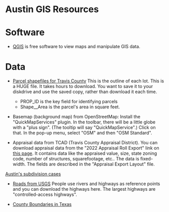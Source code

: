# Austin GIS Resources

# Software

-  [QGIS](https://www.qgis.org) is free software to view maps and manipulate GIS data.

# Data

- [Parcel shapefiles for Travis County](https://gis.traviscountytx.gov/server1/rest/services/Boundaries_and_Jurisdictions/TCAD_public/MapServer/0)  This is the outline of each lot.  This is a HUGE file.  It takes hours to download.  You want to save it to your diskdrive and use the saved copy, rather than download it each time.
    - PROP_ID is the key field for identifying parcels
    - Shape__Area is the parcel's area in square feet.

- Basemap (background map) from OpenStreetMap: Install the "QuickMapServices" plugin.  In the toolbar, there will be a little globe with a "plus sign".  (The tooltip will say "QuickMapService".)  Click on that.  In the pop-up menu, select "OSM" and then "OSM Standard".



- Appraisal data from TCAD (Travis County Appraisal District).  You can download appraisal data from the "2022 Appraisal Roll Export" link on [this page](https://traviscad.org/publicinformation).  It contains data like the appraised value, size, state zoning code, number of structures, squarefootage, etc..  The data is fixed-width.  The fields are described in the "Appraisal Export Layout" file.


[Austin's subdivision cases](https://data.austintexas.gov/Building-and-Development/Subdivision-Cases/s7gx-9m54)

- [Roads from USGS](https://carto.nationalmap.gov/arcgis/rest/services/transportation/MapServer)  People use rivers and highways as reference points and you can download the highways here.  The largest highways are "controlled-access highways".  

- [County Boundaries in Texas](https://services.arcgis.com/KTcxiTD9dsQw4r7Z/ArcGIS/rest/services/Texas_County_Boundaries/FeatureServer/0)
